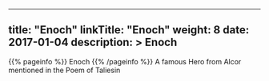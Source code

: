 
---
title: "Enoch"
linkTitle: "Enoch"
weight: 8
date: 2017-01-04
description: >
 Enoch
---

{{% pageinfo %}}
Enoch
{{% /pageinfo %}}
A famous Hero from Alcor mentioned in the Poem of Taliesin
